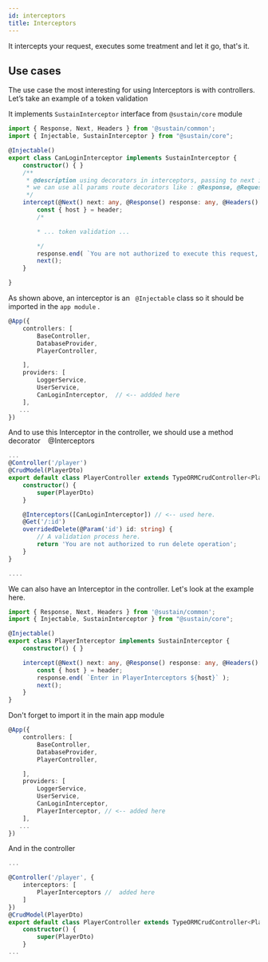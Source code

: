 ```yaml
---
id: interceptors
title: Interceptors
---
```


It intercepts your request, executes some treatment and let it go, that's it.

## Use cases

The use case the most interesting for using Interceptors is with controllers. Let’s take an example of a token validation

It implements `` SustainInterceptor `` interface from `` @sustain/core `` module

``` typescript
import { Response, Next, Headers } from '@sustain/common';
import { Injectable, SustainInterceptor } from "@sustain/core";

@Injectable()
export class CanLoginInterceptor implements SustainInterceptor {
    constructor() { }
    /**
     * @description using decorators in interceptors, passing to next interceptor or route handler function with @Next
     * we can use all params route decorators like : @Response, @Request, @Session, @Params, @Files ....
     */
    intercept(@Next() next: any, @Response() response: any, @Headers() header: any) {
        const { host } = header;
        /*

        * ... token validation ...

        */
        response.end( `You are not authorized to execute this request, ${host}` );
        next();
    }

}
```

As shown above, an interceptor is an `` @Injectable`` class so it should be imported in the `` app module `` .

``` typescript
@App({
    controllers: [
        BaseController,
        DatabaseProvider,
        PlayerController,

    ],
    providers: [
        LoggerService,
        UserService,
        CanLoginInterceptor,  // <-- addded here
    ],
   ...
})
```

And to use this Interceptor in the controller, we should use a method decorator ` ` @Interceptors ` `

``` typescript
...
@Controller('/player')
@CrudModel(PlayerDto)
export default class PlayerController extends TypeORMCrudController<PlayerDto> {
    constructor() {
        super(PlayerDto)
    }

    @Interceptors([CanLoginInterceptor]) // <-- used here.
    @Get('/:id')
    overridedDelete(@Param('id') id: string) {
        // A validation process here.
        return 'You are not authorized to run delete operation';
    }
}

....
```

We can also have an Interceptor in the controller. 
Let's look at the example here.

``` typescript
import { Response, Next, Headers } from '@sustain/common';
import { Injectable, SustainInterceptor } from "@sustain/core";

@Injectable()
export class PlayerInterceptor implements SustainInterceptor {
    constructor() { }

    intercept(@Next() next: any, @Response() response: any, @Headers() header: any) {
        const { host } = header;
        response.end( `Enter in PlayerInterceptors ${host}` );
        next();
    }
}
```

Don't forget to import it in the main app module

``` typescript
@App({
    controllers: [
        BaseController,
        DatabaseProvider,
        PlayerController,

    ],
    providers: [
        LoggerService,
        UserService,
        CanLoginInterceptor,  
        PlayerInterceptor, // <-- added here
    ],
   ...
})
```

And in the controller 

``` typescript
...

@Controller('/player', {
    interceptors: [
        PlayerInterceptors //  added here
    ]
})
@CrudModel(PlayerDto)
export default class PlayerController extends TypeORMCrudController<PlayerDto> {
    constructor() {
        super(PlayerDto)
    }
...
```
